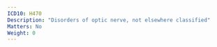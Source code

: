 ```yaml
---
ICD10: H470
Description: "Disorders of optic nerve, not elsewhere classified"
Matters: No
Weight: 0
---
```


